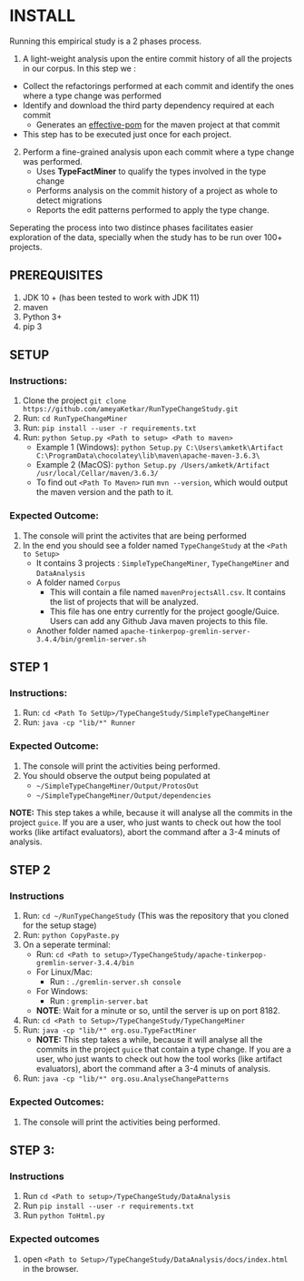 # INSTALL

Running this empirical study is a 2 phases process. 

1. A light-weight analysis upon the entire commit history of all the projects in our corpus. 
In this step we :
  * Collect the refactorings performed at each commit and identify the ones where a type change was performed
  * Identify and download the third party dependency required at each commit 
	* Generates an [effective-pom](https://maven.apache.org/plugins/maven-help-plugin/effective-pom-mojo.html) for the maven project at that commit
 * This step has to be executed just once for each project.
 
2. Perform a fine-grained analysis upon each commit where a type change was performed.
   * Uses **TypeFactMiner** to qualify the types involved in the type change
   * Performs analysis on the commit history of a project as whole to detect migrations 
   * Reports the edit patterns performed to apply the type change.

Seperating the process into two distince phases facilitates easier exploration of the data, specially when the study has to be run over 100+ projects.


## PREREQUISITES
1. JDK 10 + (has been tested to work with JDK 11)
2. maven
3. Python 3+
4. pip 3



## SETUP

### Instructions:
1. Clone the project `git clone https://github.com/ameyaKetkar/RunTypeChangeStudy.git`
2. Run: `cd RunTypeChangeMiner`
3. Run: `pip install --user -r requirements.txt`
4. Run: `python Setup.py <Path to setup> <Path to maven>` 
   - Example 1 (Windows): `python Setup.py C:\Users\amketk\Artifact  C:\ProgramData\chocolatey\lib\maven\apache-maven-3.6.3\`
   - Example 2 (MacOS): `python Setup.py /Users/amketk/Artifact /usr/local/Cellar/maven/3.6.3/`
   - To find out `<Path To Maven>` run `mvn --version`, which would output the maven version and the path to it. 
		 
### Expected Outcome: 
1. The console will print the activites that are being performed
2. In the end you should see a folder named `TypeChangeStudy` at the `<Path to Setup>`
   - It contains 3 projects : `SimpleTypeChangeMiner`, `TypeChangeMiner` and `DataAnalysis`
   - A folder named `Corpus`
	 - This will contain a file named `mavenProjectsAll.csv`. It contains the list of projects that will be analyzed.
	 - This file has one entry currently for the project google/Guice. Users can add any Github Java maven projects to this file.
   - Another folder named  `apache-tinkerpop-gremlin-server-3.4.4/bin/gremlin-server.sh`


## STEP 1

### Instructions:
1. Run: `cd <Path To SetUp>/TypeChangeStudy/SimpleTypeChangeMiner`
2. Run: `java -cp "lib/*" Runner`
### Expected Outcome: 
1. The console will print the activities being performed.
2. You should observe the output being populated at 
   - `~/SimpleTypeChangeMiner/Output/ProtosOut`
   - `~/SimpleTypeChangeMiner/Output/dependencies`

**NOTE:** This step takes a while, because it will analyse all the commits in the project `guice`.
   If you are a user, who just wants to check out how the tool works (like artifact evaluators), abort the command after a 3-4 minuts of analysis.


## STEP 2
### Instructions
1. Run: `cd ~/RunTypeChangeStudy`  (This was the repository that you cloned for the setup stage)
2. Run: `python CopyPaste.py`
3. On a seperate terminal: 
   - Run: `cd <Path to setup>/TypeChangeStudy/apache-tinkerpop-gremlin-server-3.4.4/bin`
   - For Linux/Mac:
	 - Run : `./gremlin-server.sh console`
   - For Windows:
	 - Run : `gremplin-server.bat`
   - **NOTE**: Wait for a minute or so, until the server is up on port 8182.  		
3. Run: `cd <Path to Setup>/TypeChangeStudy/TypeChangeMiner`
4. Run: `java -cp "lib/*" org.osu.TypeFactMiner`
    - **NOTE:** This step takes a while, because it will analyse all the commits in the project `guice` that contain a type change.
   If you are a user, who just wants to check out how the tool works (like artifact evaluators), abort the command after a 3-4 minuts of analysis.
5. Run: `java -cp "lib/*" org.osu.AnalyseChangePatterns`
### Expected Outcomes:
1. The console will print the activities being performed.
  


## STEP 3:
### Instructions
1. Run `cd <Path to setup>/TypeChangeStudy/DataAnalysis`
2. Run `pip install --user -r requirements.txt`
3. Run `python ToHtml.py`
### Expected outcomes
1. open `<Path to Setup>/TypeChangeStudy/DataAnalysis/docs/index.html` in the browser.
